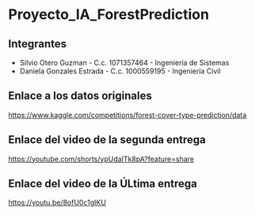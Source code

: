 # Proyecto_IA_ForestPrediction

## Integrantes

- Silvio Otero Guzman - C.c. 1071357464 - Ingeniería de Sistemas
- Daniela Gonzales Estrada - C.c. 1000559195 - Ingeniería Civil


## Enlace a los datos originales

https://www.kaggle.com/competitions/forest-cover-type-prediction/data

## Enlace del video de la segunda entrega

https://youtube.com/shorts/ypUdaITk8pA?feature=share

## Enlace del video de la ÚLtima entrega

https://youtu.be/8ofU0c1gIKU
